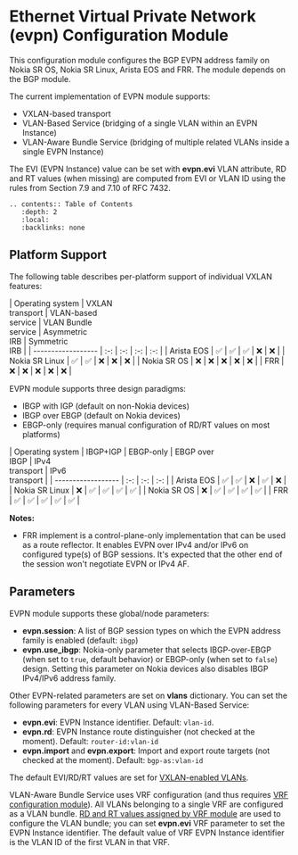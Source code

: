 # Ethernet Virtual Private Network (evpn) Configuration Module

This configuration module configures the BGP EVPN address family on Nokia SR OS, Nokia SR Linux, Arista EOS and FRR. The module depends on the BGP module.

The current implementation of EVPN module supports:

* VXLAN-based transport
* VLAN-Based Service (bridging of a single VLAN within an EVPN Instance)
* VLAN-Aware Bundle Service (bridging of multiple related VLANs inside a single EVPN Instance)

The EVI (EVPN Instance) value can be set with **evpn.evi** VLAN attribute, RD and RT values (when missing) are computed from EVI or VLAN ID using the rules from Section 7.9 and 7.10 of RFC 7432.

```eval_rst
.. contents:: Table of Contents
   :depth: 2
   :local:
   :backlinks: none
```

## Platform Support

The following table describes per-platform support of individual VXLAN features:

| Operating system   | VXLAN<br>transport | VLAN-based<br>service | VLAN Bundle<br>service | Asymmetric<br>IRB | Symmetric<br>IRB |
| ------------------ | :-: | :-: | :-: | :-: |
| Arista EOS         | ✅  | ✅  | ✅  |  ❌  |  ❌  |
| Nokia SR Linux     | ✅  | ✅  |  ❌  |  ❌  |  ❌  |
| Nokia SR OS        |  ❌  |  ❌  |  ❌  |  ❌  |  ❌  |
| FRR                |  ❌  |  ❌  |  ❌  |  ❌  |  ❌  |

EVPN module supports three design paradigms:

* IBGP with IGP (default on non-Nokia devices)
* IBGP over EBGP (default on Nokia devices)
* EBGP-only (requires manual configuration of RD/RT values on most platforms)

| Operating system   | IBGP+IGP | EBGP-only | EBGP over<br>IBGP | IPv4<br>transport | IPv6<br>transport |
| ------------------ | :-: | :-: | :-: |
| Arista EOS         | ✅  | ✅  |  ❌  | ✅  |  ❌  |
| Nokia SR Linux     |  ❌  | ✅  | ✅  | ✅  | ✅  |
| Nokia SR OS        |  ❌  | ✅  | ✅  | ✅  | ✅  |
| FRR                | ✅  | ✅  | ✅  | ✅  | ✅  |

**Notes:**
* FRR implement is a control-plane-only implementation that can be used as a route reflector. It enables EVPN over IPv4 and/or IPv6 on configured type(s) of BGP sessions. It's expected that the other end of the session won't negotiate EVPN or IPv4 AF.

## Parameters

EVPN module supports these global/node parameters:

* **evpn.session**: A list of BGP session types on which the EVPN address family is enabled (default: `ibgp`)
* **evpn.use_ibgp**: Nokia-only parameter that selects IBGP-over-EBGP (when set to `true`, default behavior) or EBGP-only (when set to `false`) design. Setting this parameter on Nokia devices also disables IBGP IPv4/IPv6 address family.

Other EVPN-related parameters are set on **vlans** dictionary. You can set the following parameters for every VLAN using VLAN-Based Service:

* **evpn.evi**: EVPN Instance identifier. Default: `vlan-id`.
* **evpn.rd**: EVPN Instance route distinguisher (not checked at the moment). Default: `router-id:vlan-id`
* **evpn.import** and **evpn.export**: Import and export route targets (not checked at the moment). Default: `bgp-as:vlan-id`

The default EVI/RD/RT values are set for [VXLAN-enabled VLANs](vxlan.md#selecting-vxlan-enabled-vlans).

VLAN-Aware Bundle Service uses VRF configuration (and thus requires [VRF configuration module](vrf.md)). All VLANs belonging to a single VRF are configured as a VLAN bundle. [RD and RT values assigned by VRF module](vrf.md#rd-and-rt-values) are used to configure the VLAN bundle; you can set **evpn.evi** VRF parameter to set the EVPN Instance identifier. The default value of VRF EVPN Instance identifier is the VLAN ID of the first VLAN in that VRF.
